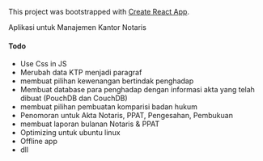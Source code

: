 This project was bootstrapped with [Create React App](https://github.com/facebookincubator/create-react-app).

Aplikasi untuk Manajemen Kantor Notaris

#### Todo
- Use Css in JS
- Merubah data KTP menjadi paragraf
- membuat pilihan kewenangan bertindak penghadap
- Membuat database para penghadap dengan informasi akta yang telah dibuat (PouchDB dan CouchDB)
- membuat pilihan pembuatan komparisi badan hukum
- Penomoran untuk Akta Notaris, PPAT, Pengesahan, Pembukuan
- membuat laporan bulanan Notaris & PPAT
- Optimizing untuk ubuntu linux
- Offline app
- dll

